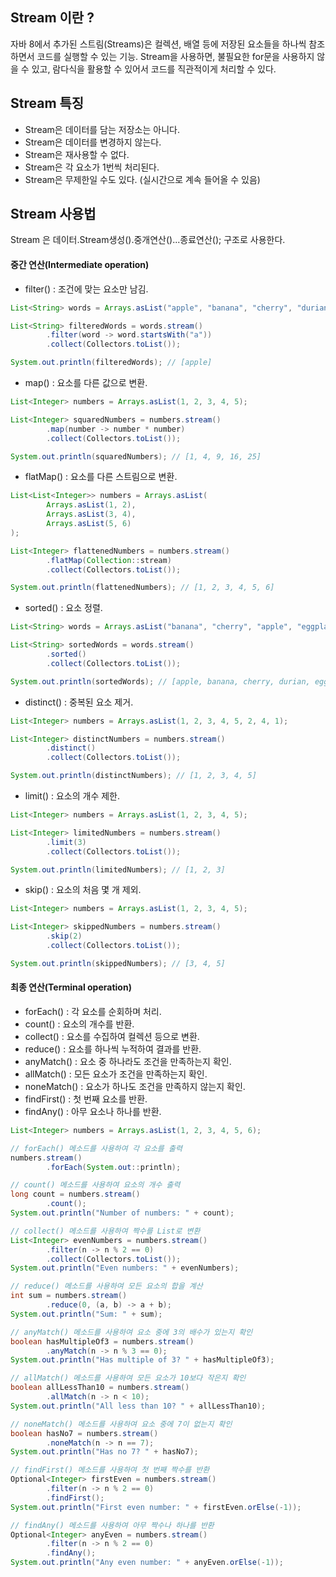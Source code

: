 ## Stream 이란 ?
자바 8에서 추가된 스트림(Streams)은 컬렉션, 배열 등에 저장된 요소들을 하나씩 참조하면서 코드를 실행할 수 있는 기능.
Stream을 사용하면, 불필요한 for문을 사용하지 않을 수 있고, 람다식을 활용할 수 있어서 코드를 직관적이게 처리할 수 있다.
## Stream 특징
- Stream은 데이터를 담는 저장소는 아니다.
- Stream은 데이터를 변경하지 않는다.
- Stream은 재사용할 수 없다.
- Stream은 각 요소가 1번씩 처리된다.
- Stream은 무제한일 수도 있다. (실시간으로 계속 들어올 수 있음)
## Stream 사용법
 Stream 은 데이터.Stream생성().중개연산()...종료연산(); 구조로 사용한다.
#### 중간 연산(Intermediate operation)
- filter() : 조건에 맞는 요소만 남김.
```java
List<String> words = Arrays.asList("apple", "banana", "cherry", "durian", "eggplant");

List<String> filteredWords = words.stream()
        .filter(word -> word.startsWith("a"))
        .collect(Collectors.toList());

System.out.println(filteredWords); // [apple]

```
- map() : 요소를 다른 값으로 변환.
```java
List<Integer> numbers = Arrays.asList(1, 2, 3, 4, 5);

List<Integer> squaredNumbers = numbers.stream()
        .map(number -> number * number)
        .collect(Collectors.toList());

System.out.println(squaredNumbers); // [1, 4, 9, 16, 25]
```
- flatMap() : 요소를 다른 스트림으로 변환.
```java
List<List<Integer>> numbers = Arrays.asList(
        Arrays.asList(1, 2),
        Arrays.asList(3, 4),
        Arrays.asList(5, 6)
);

List<Integer> flattenedNumbers = numbers.stream()
        .flatMap(Collection::stream)
        .collect(Collectors.toList());

System.out.println(flattenedNumbers); // [1, 2, 3, 4, 5, 6]

```
- sorted() : 요소 정렬.
```java
List<String> words = Arrays.asList("banana", "cherry", "apple", "eggplant", "durian");

List<String> sortedWords = words.stream()
        .sorted()
        .collect(Collectors.toList());

System.out.println(sortedWords); // [apple, banana, cherry, durian, eggplant]
```
- distinct() : 중복된 요소 제거.
```java
List<Integer> numbers = Arrays.asList(1, 2, 3, 4, 5, 2, 4, 1);

List<Integer> distinctNumbers = numbers.stream()
        .distinct()
        .collect(Collectors.toList());

System.out.println(distinctNumbers); // [1, 2, 3, 4, 5]
```
- limit() : 요소의 개수 제한.
```java
List<Integer> numbers = Arrays.asList(1, 2, 3, 4, 5);

List<Integer> limitedNumbers = numbers.stream()
        .limit(3)
        .collect(Collectors.toList());

System.out.println(limitedNumbers); // [1, 2, 3]
```
- skip() : 요소의 처음 몇 개 제외.
```java
List<Integer> numbers = Arrays.asList(1, 2, 3, 4, 5);

List<Integer> skippedNumbers = numbers.stream()
        .skip(2)
        .collect(Collectors.toList());

System.out.println(skippedNumbers); // [3, 4, 5]
```
#### 최종 연산(Terminal operation)
- forEach() : 각 요소를 순회하며 처리.
- count() : 요소의 개수를 반환.
- collect() : 요소를 수집하여 컬렉션 등으로 변환.
- reduce() : 요소를 하나씩 누적하여 결과를 반환.
- anyMatch() : 요소 중 하나라도 조건을 만족하는지 확인.
- allMatch() : 모든 요소가 조건을 만족하는지 확인.
- noneMatch() : 요소가 하나도 조건을 만족하지 않는지 확인.
- findFirst() : 첫 번째 요소를 반환.
- findAny() : 아무 요소나 하나를 반환.
```java
List<Integer> numbers = Arrays.asList(1, 2, 3, 4, 5, 6);

// forEach() 메소드를 사용하여 각 요소를 출력
numbers.stream()
        .forEach(System.out::println);

// count() 메소드를 사용하여 요소의 개수 출력
long count = numbers.stream()
        .count();
System.out.println("Number of numbers: " + count);

// collect() 메소드를 사용하여 짝수를 List로 변환
List<Integer> evenNumbers = numbers.stream()
        .filter(n -> n % 2 == 0)
        .collect(Collectors.toList());
System.out.println("Even numbers: " + evenNumbers);

// reduce() 메소드를 사용하여 모든 요소의 합을 계산
int sum = numbers.stream()
        .reduce(0, (a, b) -> a + b);
System.out.println("Sum: " + sum);

// anyMatch() 메소드를 사용하여 요소 중에 3의 배수가 있는지 확인
boolean hasMultipleOf3 = numbers.stream()
        .anyMatch(n -> n % 3 == 0);
System.out.println("Has multiple of 3? " + hasMultipleOf3);

// allMatch() 메소드를 사용하여 모든 요소가 10보다 작은지 확인
boolean allLessThan10 = numbers.stream()
        .allMatch(n -> n < 10);
System.out.println("All less than 10? " + allLessThan10);

// noneMatch() 메소드를 사용하여 요소 중에 7이 없는지 확인
boolean hasNo7 = numbers.stream()
        .noneMatch(n -> n == 7);
System.out.println("Has no 7? " + hasNo7);

// findFirst() 메소드를 사용하여 첫 번째 짝수를 반환
Optional<Integer> firstEven = numbers.stream()
        .filter(n -> n % 2 == 0)
        .findFirst();
System.out.println("First even number: " + firstEven.orElse(-1));

// findAny() 메소드를 사용하여 아무 짝수나 하나를 반환
Optional<Integer> anyEven = numbers.stream()
        .filter(n -> n % 2 == 0)
        .findAny();
System.out.println("Any even number: " + anyEven.orElse(-1));
```
